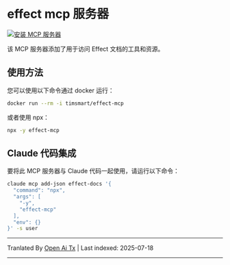 ﻿
# effect mcp 服务器

[![安装 MCP 服务器](https://cursor.com/deeplink/mcp-install-dark.svg)](https://cursor.com/install-mcp?name=effect%20docs&config=eyJjb21tYW5kIjoibnB4IC15IGVmZmVjdC1tY3AifQ%3D%3D)

该 MCP 服务器添加了用于访问 Effect 文档的工具和资源。

## 使用方法

您可以使用以下命令通过 docker 运行：


```bash
docker run --rm -i timsmart/effect-mcp
```
或者使用 npx：


```bash
npx -y effect-mcp
```
## Claude 代码集成

要将此 MCP 服务器与 Claude 代码一起使用，请运行以下命令：


```bash
claude mcp add-json effect-docs '{
  "command": "npx",
  "args": [
    "-y",
    "effect-mcp"
  ],
  "env": {}
}' -s user
```


---

Tranlated By [Open Ai Tx](https://github.com/OpenAiTx/OpenAiTx) | Last indexed: 2025-07-18

---